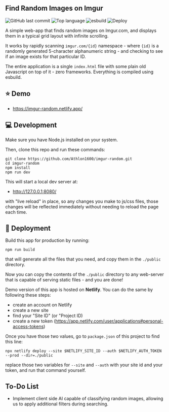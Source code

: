 ## Find Random Images on Imgur

![GitHub last commit](https://img.shields.io/github/last-commit/athlon1600/imgur-random)
![Top language](https://img.shields.io/github/languages/top/athlon1600/imgur-random)
![esbuild](https://img.shields.io/badge/bundler-esbuild-FFCF00)
![Deploy](https://github.com/athlon1600/imgur-random/actions/workflows/deploy.yml/badge.svg)

A simple web-app that finds random images on Imgur.com,
and displays them in a typical grid layout with infinite scrolling.

It works by rapidly scanning `imgur.com/{id}` namespace - where `{id}`
is a randomly generated 5-character alphanumeric string - and checking to see if an image exists for that particular ID.

The entire application is a single `index.html` file with some
plain old Javascript on top of it - zero frameworks. Everything is compiled using esbuild.

## :star: Demo

- https://imgur-random.netlify.app/

## :computer: Development

Make sure you have Node.js installed on your system.

Then, clone this repo and run these commands:

```shell
git clone https://github.com/Athlon1600/imgur-random.git
cd imgur-random
npm install
npm run dev
```

This will start a local dev server at:

- http://127.0.0.1:8080/

with "live reload" in place, so any changes you make to js/css files,
those changes will be reflected immediately without needing to reload the page each time.

## 🚀 Deployment

Build this app for production by running:

```shell
npm run build
```

that will generate all the files that you need, and copy them in the `./public` directory.

Now you can copy the contents of the `./public` directory to any web-server
that is capable of serving static files - and you are done!

Demo version of this app is hosted on **Netlify**.
You can do the same by following these steps:

- create an account on Netlify
- create a new site
- find your "Site ID" (or "Project ID)
- create a new token (https://app.netlify.com/user/applications#personal-access-tokens)

Once you have those two values, go to `package.json` of this project to find this line:

```shell
npx netlify deploy --site $NETLIFY_SITE_ID --auth $NETLIFY_AUTH_TOKEN --prod --dir=./public
```

replace those two variables for `--site` and `--auth` with your site id and your token,
and run that command yourself.

## To-Do List

- Implement client side AI capable of classifying random images, allowing us to apply additional filters during
  searching.
